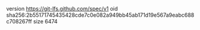 version https://git-lfs.github.com/spec/v1
oid sha256:2b55171745435428cde7c0e082a949bb45ab171d19e567a9eabc688c708267ff
size 6474

